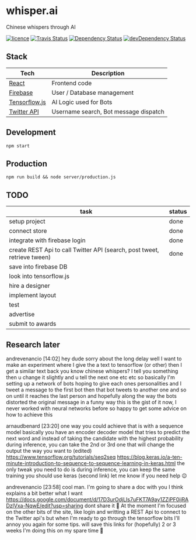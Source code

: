 # whisper.ai
Chinese whispers through AI

<a href="https://github.com/andrevenancio/whisper.ai/blob/master/LICENSE"><img src="https://img.shields.io/github/license/mashape/apistatus.svg" alt="licence"/></a>
<a href="https://travis-ci.org/andrevenancio/whisper.ai"><img src="https://travis-ci.org/andrevenancio/whisper.ai.svg" alt="Travis Status"></a>
<a href="https://david-dm.org/andrevenancio/whisper.ai"><img src="https://david-dm.org/andrevenancio/whisper.ai.svg" alt="Dependency Status"></a>
<a href="https://david-dm.org/andrevenancio/whisper.ai/?type=dev"><img src="https://david-dm.org/andrevenancio/whisper.ai/dev-status.svg" alt="devDependency Status"></a>

## Stack
|   Tech    |   Description |
| ----------| ------------- |
| [React](https://reactjs.org/) | Frontend code
| [Firebase](https://console.firebase.google.com/project/whispers-84708/overview) | User / Database management
| [Tensorflow.js](https://js.tensorflow.org/) | AI Logic used for Bots
| [Twitter API](https://apps.twitter.com/app/15327840/show) | Username search, Bot message dispatch

## Development
`npm start`

## Production
`npm run build && node server/production.js`



## TODO
|   task    |   status |
| ----------| ------------- |
| setup project | done |
| connect store | done |
| integrate with firebase login | done |
| create REST Api to call Twitter API (search, post tweet, retrieve tween) | done |
| save into firebase DB | |
| look into tensorflow.js | |
| hire a designer | |
| implement layout | |
| test | |
| advertise | |
| submit to awards | |


## Research later
andrevenancio [14:02]
 hey dude
sorry about the long delay
well I want to make an experiment
where I give the a text to tensorflow (or other)
then I get a similar text back
you know chinese whispers? I tell you something then u change it slightly and u tell the next one etc etc
so basically I'm setting up a network of bots
hoping to give each ones personalities
and I tweet a message to the first bot
then that bot tweets to another one
and so on
until it reaches the last person
and hopefully along the way the bots distorted the original message in a funny way
this is the gist of it
now, I never worked with neural networks before
so happy to get some advice on how to achieve this

arnaudbenard [23:20]
 one way you could achieve that is with a sequence model
basically you have an encoder decoder model that tries to predict the next word
and instead of taking the candidate with the highest probability during inference, you can take the 2nd or 3rd one
that will change the output the way you want to (edited)
https://www.tensorflow.org/tutorials/seq2seq
https://blog.keras.io/a-ten-minute-introduction-to-sequence-to-sequence-learning-in-keras.html
the only tweak you need to do is during inference, you can keep the same training
you should use keras (second link)
let me know if you need help :wink:

andrevenancio [23:58]
 cool man. I'm going to share a doc with you I think explains a bit better what I want
https://docs.google.com/document/d/17D3urOdjLIs7uFKT7A9ay1ZZjPF0ijRADzlVxa-NqwE/edit?usp=sharing
 dont share it :slightly_smiling_face:
At the moment I'm focused on the other bits of the site, like login and writting a REST Api to connect to the Twitter api's
 but when I'm ready to go through the tensorflow bits I'll annoy you again for some tips. will save this links for (hopefully) 2 or 3 weeks
I'm doing this on my spare time :slightly_smiling_face:
